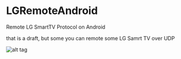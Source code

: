 LGRemoteAndroid
===============

Remote LG SmartTV Protocol on Android

that is a draft, but some you can remote some LG Samrt TV over UDP

![alt tag](https://raw.github.com/sebgghb22/LGRemoteAndroid/master/lgremote.png)
